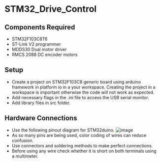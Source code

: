# STM32_Drive_Control

## Components Required
- STM32F103C8T6
- ST-Link V2 programmer
- MDDS30 Dual motor driver
- RMCS 2088 DC encoder motors

## Setup
- Create a project on STM32F103C8 generic board using arduino framework in platform io in a your workspace. Creating the project in a workspace is important otherwise the code will not work as expected.
- Add necessary flags in the .ini file to access the USB serial monitor.
- Add library files in src folder.

## Hardware Connections
- Use the following pinout diagram for STM32duino.
  ![image](https://github.com/mission-mangal/STM32_Drive_Control/assets/113725445/d57a49fa-bf94-44ec-a1d5-68524a1fbeec)
- As so many pins are being used, color coding of wires can reduce confusion.
- Use connectors and soldering methods to make perfect connections.
- Before using any wire check whether it is short on both terminals using a multimeter.
